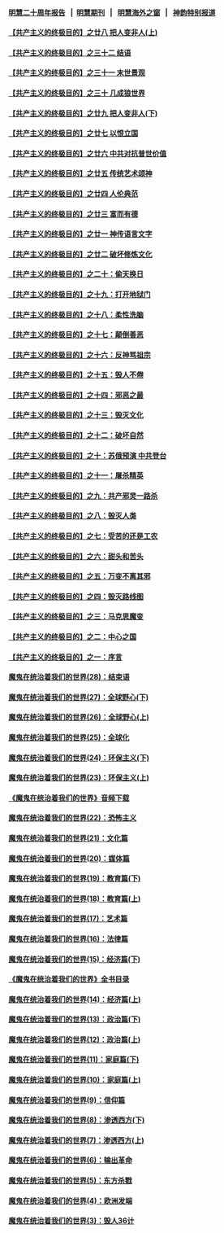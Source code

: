 #### [明慧二十周年报告](https://github.com/gfw-breaker/mh-reports/blob/master/README.md?t=07201741) &nbsp;&nbsp;|&nbsp;&nbsp;[明慧期刊](https://github.com/gfw-breaker/mh-qikan) &nbsp;&nbsp;|&nbsp;&nbsp; [明慧海外之窗](https://github.com/gfw-breaker/mh-news/blob/master/README.md?t=07201741) &nbsp;&nbsp;|&nbsp;&nbsp; [神韵特别报道](https://github.com/gfw-breaker/mh-news/blob/master/shenyun.md?t=07201741) 

#### [【共产主义的终极目的】之廿八 把人变非人(上)](../pages/nsc422/n11340492.md?t=07201741) 

#### [【共产主义的终极目的】之三十二 结语](../pages/nsc422/n11360535.md?t=07201741) 

#### [【共产主义的终极目的】之三十一 末世景观](../pages/nsc422/n11351129.md?t=07201741) 

#### [【共产主义的终极目的】之三十 几成狼世界](../pages/nsc422/n11348280.md?t=07201741) 

#### [【共产主义的终极目的】之廿九 把人变非人(下)](../pages/nsc422/n11344140.md?t=07201741) 

#### [【共产主义的终极目的】之廿七 以恨立国](../pages/nsc422/n11336944.md?t=07201741) 

#### [【共产主义的终极目的】之廿六 中共对抗普世价值](../pages/nsc422/n11324785.md?t=07201741) 

#### [【共产主义的终极目的】之廿五 传统艺术颂神](../pages/nsc422/n11296396.md?t=07201741) 

#### [【共产主义的终极目的】之廿四 人伦典范](../pages/nsc422/n11296397.md?t=07201741) 

#### [【共产主义的终极目的】之廿三 富而有德](../pages/nsc422/n11283598.md?t=07201741) 

#### [【共产主义的终极目的】之廿一 神传语言文字](../pages/nsc422/n11263265.md?t=07201741) 

#### [【共产主义的终极目的】之廿二 破坏修炼文化](../pages/nsc422/n11245728.md?t=07201741) 

#### [【共产主义的终极目的】之二十：偷天换日](../pages/nsc422/n11238846.md?t=07201741) 

#### [【共产主义的终极目的】之十九：打开地狱门](../pages/nsc422/n11206376.md?t=07201741) 

#### [【共产主义的终极目的】之十八：柔性洗脑](../pages/nsc422/n11199994.md?t=07201741) 

#### [【共产主义的终极目的】之十七：颠倒善恶](../pages/nsc422/n11179782.md?t=07201741) 

#### [【共产主义的终极目的】之十六：反神骂祖宗](../pages/nsc422/n11166798.md?t=07201741) 

#### [【共产主义的终极目的】之十五：毁人不倦](../pages/nsc422/n11166792.md?t=07201741) 

#### [【共产主义的终极目的】之十四：邪恶之最](../pages/nsc422/n11150249.md?t=07201741) 

#### [【共产主义的终极目的】之十三：毁灭文化](../pages/nsc422/n11135227.md?t=07201741) 

#### [【共产主义的终极目的】之十二：破坏自然](../pages/nsc422/n11135214.md?t=07201741) 

#### [【共产主义的终极目的】之十：苏俄预演 中共登台](../pages/nsc422/n11118424.md?t=07201741) 

#### [【共产主义的终极目的】之十一：屠杀精英](../pages/nsc422/n11118442.md?t=07201741) 

#### [【共产主义的终极目的】之九：共产邪灵一路杀](../pages/nsc422/n11114139.md?t=07201741) 

#### [【共产主义的终极目的】之八：毁灭人类](../pages/nsc422/n11108503.md?t=07201741) 

#### [【共产主义的终极目的】之七：受苦的还是工农](../pages/nsc422/n11101809.md?t=07201741) 

#### [【共产主义的终极目的】之六：甜头和苦头](../pages/nsc422/n11096971.md?t=07201741) 

#### [【共产主义的终极目的】之五：万变不离其邪](../pages/nsc422/n11091285.md?t=07201741) 

#### [【共产主义的终极目的】之四：毁灭路线图](../pages/nsc422/n11086284.md?t=07201741) 

#### [【共产主义的终极目的】之三：马克思魔变](../pages/nsc422/n11061941.md?t=07201741) 

#### [【共产主义的终极目的】之二：中心之国](../pages/nsc422/n11047728.md?t=07201741) 

#### [【共产主义的终极目的】之一：序言](../pages/nsc422/n11086077.md?t=07201741) 

#### [魔鬼在统治着我们的世界(28)：结束语](../pages/nsc422/n10936246.md?t=07201741) 

#### [魔鬼在统治着我们的世界(27)：全球野心(下)](../pages/nsc422/n10928319.md?t=07201741) 

#### [魔鬼在统治着我们的世界(26)：全球野心(上)](../pages/nsc422/n10900318.md?t=07201741) 

#### [魔鬼在统治着我们的世界(25)：全球化](../pages/nsc422/n10788205.md?t=07201741) 

#### [魔鬼在统治着我们的世界(24)：环保主义(下)](../pages/nsc422/n10695307.md?t=07201741) 

#### [魔鬼在统治着我们的世界(23)：环保主义(上)](../pages/nsc422/n10688613.md?t=07201741) 

#### [《魔鬼在统治着我们的世界》音频下载](../pages/nsc422/n10635553.md?t=07201741) 

#### [魔鬼在统治着我们的世界(22)：恐怖主义](../pages/nsc422/n10614727.md?t=07201741) 

#### [魔鬼在统治着我们的世界(21)：文化篇](../pages/nsc422/n10597706.md?t=07201741) 

#### [魔鬼在统治着我们的世界(20)：媒体篇](../pages/nsc422/n10586579.md?t=07201741) 

#### [魔鬼在统治着我们的世界(19)：教育篇(下)](../pages/nsc422/n10564808.md?t=07201741) 

#### [魔鬼在统治着我们的世界(18)：教育篇(上)](../pages/nsc422/n10526970.md?t=07201741) 

#### [魔鬼在统治着我们的世界(17)：艺术篇](../pages/nsc422/n10499093.md?t=07201741) 

#### [魔鬼在统治着我们的世界(16)：法律篇](../pages/nsc422/n10485969.md?t=07201741) 

#### [魔鬼在统治着我们的世界(15)：经济篇(下)](../pages/nsc422/n10469975.md?t=07201741) 

#### [《魔鬼在统治着我们的世界》全书目录](../pages/nsc422/n10464261.md?t=07201741) 

#### [魔鬼在统治着我们的世界(14)：经济篇(上)](../pages/nsc422/n10457370.md?t=07201741) 

#### [魔鬼在统治着我们的世界(13)：政治篇(下)](../pages/nsc422/n10448270.md?t=07201741) 

#### [魔鬼在统治着我们的世界(12)：政治篇(上)](../pages/nsc422/n10444576.md?t=07201741) 

#### [魔鬼在统治着我们的世界(11)：家庭篇(下)](../pages/nsc422/n10440961.md?t=07201741) 

#### [魔鬼在统治着我们的世界(10)：家庭篇(上)](../pages/nsc422/n10435448.md?t=07201741) 

#### [魔鬼在统治着我们的世界(9)：信仰篇](../pages/nsc422/n10432159.md?t=07201741) 

#### [魔鬼在统治着我们的世界(8)：渗透西方(下)](../pages/nsc422/n10429603.md?t=07201741) 

#### [魔鬼在统治着我们的世界(7)：渗透西方(上)](../pages/nsc422/n10426013.md?t=07201741) 

#### [魔鬼在统治着我们的世界(6)：输出革命](../pages/nsc422/n10421536.md?t=07201741) 

#### [魔鬼在统治着我们的世界(5)：东方杀戮](../pages/nsc422/n10417707.md?t=07201741) 

#### [魔鬼在统治着我们的世界(4)：欧洲发端](../pages/nsc422/n10414890.md?t=07201741) 

#### [魔鬼在统治着我们的世界(3)：毁人36计](../pages/nsc422/n10411583.md?t=07201741) 

